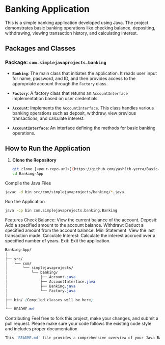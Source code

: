 # Banking Application

This is a simple banking application developed using Java. The project demonstrates basic banking operations like checking balance, depositing, withdrawing, viewing transaction history, and calculating interest.

## Packages and Classes

### Package: `com.simplejavaprojects.banking`

- **`Banking`**: The main class that initiates the application. It reads user input for name, password, and ID, and then provides access to the appropriate account through the `Factory` class.
  
- **`Factory`**: A factory class that returns an `AccountInterface` implementation based on user credentials.

- **`Account`**: Implements the `AccountInterface`. This class handles various banking operations such as deposit, withdraw, view previous transactions, and calculate interest.

- **`AccountInterface`**: An interface defining the methods for basic banking operations.

## How to Run the Application

1. **Clone the Repository**
   ```sh
   git clone [<your-repo-url>](https://github.com/yash1th-yerra/Basic-Java-Applications)
   cd Banking-App
Compile the Java Files

  ```sh
  javac -d bin src/com/simplejavaprojects/banking/*.java
  ```

Run the Application

```sh
java -cp bin com.simplejavaprojects.banking.Banking
```



Features
Check Balance: View the current balance of the account.
Deposit: Add a specified amount to the account balance.
Withdraw: Deduct a specified amount from the account balance.
Mini Statement: View the last transaction made.
Calculate Interest: Calculate the interest accrued over a specified number of years.
Exit: Exit the application.

````scss
Banking-App/
│
├── src/
│   └── com/
│       └── simplejavaprojects/
│           └── banking/
│               ├── Account.java
│               ├── AccountInterface.java
│               ├── Banking.java
│               └── Factory.java
│
├── bin/ (Compiled classes will be here)
│
└── README.md
````


Contributing
Feel free to fork this project, make your changes, and submit a pull request. Please make sure your code follows the existing code style and includes proper documentation.



```go
This `README.md` file provides a comprehensive overview of your Java Banking project, including the package structure, classes, features, and instructions for running the application.
```





